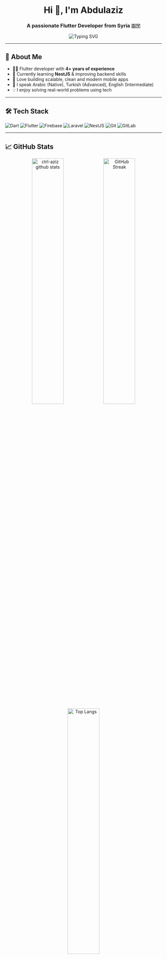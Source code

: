 <h1 align="center">Hi 👋, I'm Abdulaziz</h1>
<h3 align="center">A passionate Flutter Developer from Syria 🇸🇾</h3>

<p align="center">
  <img src="https://readme-typing-svg.demolab.com?font=Fira+Code&weight=500&pause=1000&center=true&vCenter=true&width=435&lines=Flutter+Developer+%F0%9F%92%BB;Backend+Explorer+%F0%9F%94%8E;Open+Source+Contributor+%F0%9F%93%9D%EF%B8%8F" alt="Typing SVG" />
</p>

---

## 🔹 About Me

- 👨‍💻 Flutter developer with **4+ years of experience**
- 🔁 Currently learning **NestJS** & improving backend skills
- 📱 Love building scalable, clean and modern mobile apps
- 💬 I speak Arabic (Native), Turkish (Advanced), English (Intermediate)
- 💡 I enjoy solving real-world problems using tech

---

## 🛠️ Tech Stack

![Dart](https://img.shields.io/badge/Dart-0175C2?style=for-the-badge&logo=dart&logoColor=white)
![Flutter](https://img.shields.io/badge/Flutter-02569B?style=for-the-badge&logo=flutter&logoColor=white)
![Firebase](https://img.shields.io/badge/Firebase-FFCA28?style=for-the-badge&logo=firebase&logoColor=white)
![Laravel](https://img.shields.io/badge/Laravel-FF2D20?style=for-the-badge&logo=laravel&logoColor=white)
![NestJS](https://img.shields.io/badge/NestJS-E0234E?style=for-the-badge&logo=nestjs&logoColor=white)
![Git](https://img.shields.io/badge/Git-F05032?style=for-the-badge&logo=git&logoColor=white)
![GitLab](https://img.shields.io/badge/GitLab-FC6D26?style=for-the-badge&logo=gitlab&logoColor=white)

---

## 📈 GitHub Stats

<p align="center">
  <img src="https://github-readme-stats.vercel.app/api?username=ctrl-aziz&show_icons=true&theme=radical" alt="ctrl-aziz github stats" width="45%" />
  <img src="https://github-readme-streak-stats.herokuapp.com/?user=ctrl-aziz&theme=radical" alt="GitHub Streak" width="45%" />
</p>

<p align="center">
  <img src="https://github-readme-stats.vercel.app/api/top-langs/?username=ctrl-aziz&layout=compact&theme=radical" alt="Top Langs" width="45%" />
</p>

---

## 📫 Contact Me

- ✉️ Email: alsmailabdalazez@gmail.com  
- 💼 LinkedIn: [ctrl-aziz](https://www.linkedin.com/in/ctrl-aziz)  
- 🧑‍💻 GitHub: [ctrl-aziz](https://github.com/ctrl-aziz)

---

> ✨ *"Code with purpose, build with passion."*
